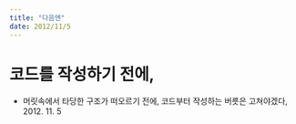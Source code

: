 ```yaml
---
title: "다음엔"
date: 2012/11/5
---
```


# 코드를 작성하기 전에,

- 머릿속에서 타당한 구조가 떠오르기 전에, 코드부터 작성하는 버릇은 고쳐야겠다, 2012. 11. 5

